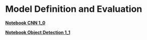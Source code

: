 # Model Definition and Evaluation

**[Notebook CNN 1_0](cnn_model_1_0.ipynb)**

**[Notebook Object Detection 1_1](objdet_model_1_1.ipynb)**